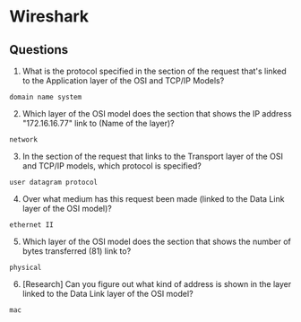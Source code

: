 # Wireshark

## Questions
1. What is the protocol specified in the section of the request that's linked to the Application layer of the OSI and TCP/IP Models?
```
domain name system
```

2. Which layer of the OSI model does the section that shows the IP address "172.16.16.77" link to (Name of the layer)?
```
network
```

3. In the section of the request that links to the Transport layer of the OSI and TCP/IP models, which protocol is specified?
```
user datagram protocol
```

4. Over what medium has this request been made (linked to the Data Link layer of the OSI model)?
```
ethernet II
```

5. Which layer of the OSI model does the section that shows the number of bytes transferred (81) link to?
```
physical
```

6. [Research] Can you figure out what kind of address is shown in the layer linked to the Data Link layer of the OSI model?
```
mac
```